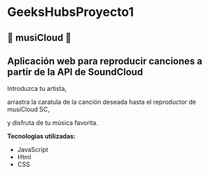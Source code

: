 # GeeksHubsProyecto1
## &#127925;  musiCloud &#127925; 
## Aplicación web para reproducir canciones a partir de la API de SoundCloud


>

Introduzca tu artista,

arrastra la caratula de la canción deseada hasta el reproductor de musiCloud SC,

y disfruta de tu música favorita.



**Tecnologias utilizadas:**

- JavaScript
- Html
- CSS
